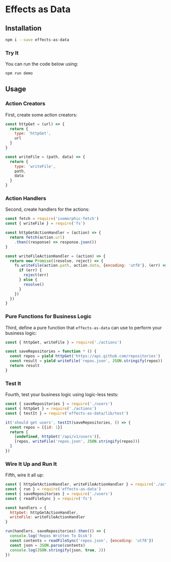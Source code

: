 # Effects as Data

## Installation
```sh
npm i --save effects-as-data
```

### Try It
You can run the code below using:
```sh
npm run demo
```

## Usage
### Action Creators
First, create some action creators:
```js
const httpGet = (url) => {
  return {
    type: 'httpGet',
    url
  }
}

const writeFile = (path, data) => {
  return {
    type: 'writeFile',
    path,
    data
  }
}
```

### Action Handlers
Second, create handlers for the actions:
```js
const fetch = require('isomorphic-fetch')
const { writeFile } = require('fs')

const httpGetActionHandler = (action) => {
  return fetch(action.url)
    .then((response) => response.json())
}

const writeFileActionHandler = (action) => {
  return new Promise((resolve, reject) => {
    fs.writeFile(action.path, action.data, {encoding: 'utf8'}, (err) => {
      if (err) {
        reject(err)
      } else {
        resolve()
      }
    })
  })
}
```

### Pure Functions for Business Logic
Third, define a pure function that `effects-as-data` can use to perform your business logic:
```js
const { httpGet, writeFile } = require('./actions')

const saveRepositories = function * () {
  const repos = yield httpGet('https://api.github.com/repositories')
  const result = yield writeFile('repos.json', JSON.stringify(repos))
  return result
}
```

### Test It
Fourth, test your business logic using logic-less tests:
```js
const { saveRepositories } = require('./users')
const { httpGet } = require('./actions')
const { testIt } = require('effects-as-data/lib/test')

it('should get users', testIt(saveRepositories, () => {
  const repos = [{id: 1}]
  return [
    [undefined, httpGet('/api/v1/users')],
    [repos, writeFile('repos.json', JSON.stringify(repos))]
  ]
})
```

### Wire It Up and Run It
Fifth, wire it all up:
```js
const { httpGetActionHandler, writeFileActionHandler } = require('./action-handlers')
const { run } = require('effects-as-data')
const { saveRepositories } = require('./users')
const { readFileSync } = require('fs')

const handlers = {
  httpGet: httpGetActionHandler,
  writeFile: writeFileActionHandler
}

run(handlers, saveRepositories).then(() => {
  console.log('Repos Written To Disk')
  const contents = readFileSync('repos.json', {encoding: 'utf8'})
  const json = JSON.parse(contents)
  console.log(JSON.stringify(json, true, 2))
})
```
